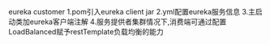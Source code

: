 eureka customer
    1.pom引入eureka client jar
    2.yml配置eureka服务信息
    3.主启动类加eureka客户端注解
    4.服务提供者集群情况下,消费端可通过配置LoadBalanced赋予restTemplate负载均衡的能力
